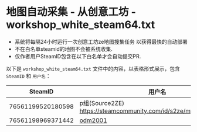 
# 地图自动采集 - 从创意工坊 - workshop_white_steam64.txt
- 系统将每隔24小时运行一次创意工坊ze地图搜集任务 以获得最快的自动部署
- 不在白名单steamid的地图不会被系统收集.
- 仅作者用户SteamID包含在以下白名单才会自动提交PR.

以下是 `workshop_white_steam64.txt` 文件中的内容，以表格形式展示，包含 `SteamID` 和 `用户名`：

| SteamID           | 用户名       |
|-------------------|--------------|
| 76561199520180598 | p组(Source2ZE)  https://steamcommunity.com/id/s2ze/myworkshopfiles/    |
| 76561198969371442 | [odm2001 ](https://steamcommunity.com/id/odm2001)     |

